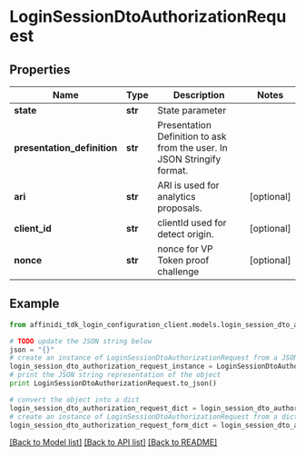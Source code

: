 # LoginSessionDtoAuthorizationRequest

## Properties

| Name                        | Type    | Description                                                             | Notes      |
| --------------------------- | ------- | ----------------------------------------------------------------------- | ---------- |
| **state**                   | **str** | State parameter                                                         |
| **presentation_definition** | **str** | Presentation Definition to ask from the user. In JSON Stringify format. |
| **ari**                     | **str** | ARI is used for analytics proposals.                                    | [optional] |
| **client_id**               | **str** | clientId used for detect origin.                                        | [optional] |
| **nonce**                   | **str** | nonce for VP Token proof challenge                                      | [optional] |

## Example

```python
from affinidi_tdk_login_configuration_client.models.login_session_dto_authorization_request import LoginSessionDtoAuthorizationRequest

# TODO update the JSON string below
json = "{}"
# create an instance of LoginSessionDtoAuthorizationRequest from a JSON string
login_session_dto_authorization_request_instance = LoginSessionDtoAuthorizationRequest.from_json(json)
# print the JSON string representation of the object
print LoginSessionDtoAuthorizationRequest.to_json()

# convert the object into a dict
login_session_dto_authorization_request_dict = login_session_dto_authorization_request_instance.to_dict()
# create an instance of LoginSessionDtoAuthorizationRequest from a dict
login_session_dto_authorization_request_form_dict = login_session_dto_authorization_request.from_dict(login_session_dto_authorization_request_dict)
```

[[Back to Model list]](../README.md#documentation-for-models) [[Back to API list]](../README.md#documentation-for-api-endpoints) [[Back to README]](../README.md)
